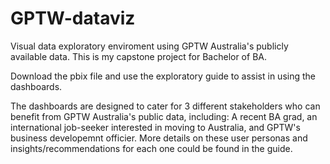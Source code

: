 # GPTW-dataviz
Visual data exploratory enviroment using GPTW Australia's publicly available data.
This is my capstone project for Bachelor of BA.

Download the pbix file and use the exploratory guide to assist in using the dashboards.

The dashboards are designed to cater for 3 different stakeholders who can benefit from GPTW Australia's public data, including: A recent BA grad, an international job-seeker interested in moving to Australia, and GPTW's business developemnt officier. More details on these user personas and insights/recommendations for each one could be found in the guide.
